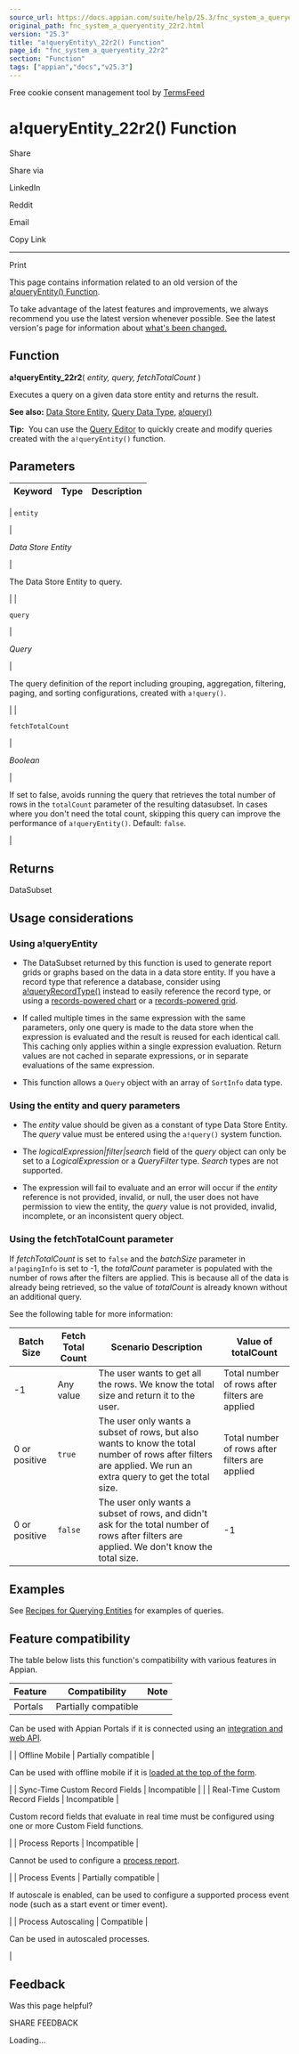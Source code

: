 ```yaml
---
source_url: https://docs.appian.com/suite/help/25.3/fnc_system_a_queryentity_22r2.html
original_path: fnc_system_a_queryentity_22r2.html
version: "25.3"
title: "a!queryEntity\_22r2() Function"
page_id: "fnc_system_a_queryentity_22r2"
section: "Function"
tags: ["appian","docs","v25.3"]
---
```



Free cookie consent management tool by [TermsFeed](https://www.termsfeed.com/)

# a!queryEntity\_22r2() Function

Share

Share via

LinkedIn

Reddit

Email

Copy Link

* * *

Print

This page contains information related to an old version of the [a!queryEntity() Function](/suite/help/25.3/fnc_system_a_queryentity.html).

To take advantage of the latest features and improvements, we always recommend you use the latest version whenever possible. See the latest version's page for information about [what's been changed.](/suite/help/25.3/fnc_system_a_queryentity.html#Old_Version)

## Function

**a!queryEntity\_22r2**( _entity, query, fetchTotalCount_ )

Executes a query on a given data store entity and returns the result.

**See also:** [Data Store Entity](Data_Stores.html), [Query Data Type](Appian_Data_Types.html#query), [a!query()](fnc_system_a_query.html)

**Tip:**  You can use the [Query Editor](query-editor.html) to quickly create and modify queries created with the `a!queryEntity()` function.

## Parameters

| Keyword | Type | Description |
| --- | --- | --- |
|
`entity`

 |

_Data Store Entity_

 |

The Data Store Entity to query.

 |
|

`query`

 |

_Query_

 |

The query definition of the report including grouping, aggregation, filtering, paging, and sorting configurations, created with `a!query()`.

 |
|

`fetchTotalCount`

 |

_Boolean_

 |

If set to false, avoids running the query that retrieves the total number of rows in the `totalCount` parameter of the resulting datasubset. In cases where you don't need the total count, skipping this query can improve the performance of `a!queryEntity()`. Default: `false`.

 |

## Returns

DataSubset

## Usage considerations

### Using a!queryEntity

-   The DataSubset returned by this function is used to generate report grids or graphs based on the data in a data store entity. If you have a record type that reference a database, consider using [a!queryRecordType()](fnc_system_queryrecordtype.html) instead to easily reference the record type, or using a [records-powered chart](Chart_Configuration_Using_Records.html) or a [records-powered grid](read-only-grid-configuration.html).

-   If called multiple times in the same expression with the same parameters, only one query is made to the data store when the expression is evaluated and the result is reused for each identical call. This caching only applies within a single expression evaluation. Return values are not cached in separate expressions, or in separate evaluations of the same expression.

-   This function allows a `Query` object with an array of `SortInfo` data type.

### Using the entity and query parameters

-   The _entity_ value should be given as a constant of type Data Store Entity. The _query_ value must be entered using the `a!query()` system function.

-   The _logicalExpression|filter|search_ field of the _query_ object can only be set to a _LogicalExpression_ or a _QueryFilter_ type. _Search_ types are not supported.

-   The expression will fail to evaluate and an error will occur if the _entity_ reference is not provided, invalid, or null, the user does not have permission to view the entity, the _query_ value is not provided, invalid, incomplete, or an inconsistent query object.

### Using the fetchTotalCount parameter

If _fetchTotalCount_ is set to `false` and the _batchSize_ parameter in `a!pagingInfo` is set to -1, the _totalCount_ parameter is populated with the number of rows after the filters are applied. This is because all of the data is already being retrieved, so the value of _totalCount_ is already known without an additional query.

See the following table for more information:

| Batch Size | Fetch Total Count | Scenario Description | Value of totalCount |
| --- | --- | --- | --- |
| \-1 | Any value | The user wants to get all the rows. We know the total size and return it to the user. | Total number of rows after filters are applied |
| 0 or positive | `true` | The user only wants a subset of rows, but also wants to know the total number of rows after filters are applied. We run an extra query to get the total size. | Total number of rows after filters are applied |
| 0 or positive | `false` | The user only wants a subset of rows, and didn't ask for the total number of rows after filters are applied. We don't know the total size. | \-1 |

## Examples

See [Recipes for Querying Entities](Query_Recipes_entity.html) for examples of queries.

## Feature compatibility

The table below lists this function's compatibility with various features in Appian.

| Feature | Compatibility | Note |
| --- | --- | --- |
| Portals | Partially compatible |
Can be used with Appian Portals if it is connected using an [integration and web API](portals-design.html#using-partially-compatible-functions-and-objects-in-a-portal).

 |
| Offline Mobile | Partially compatible |

Can be used with offline mobile if it is [loaded at the top of the form](offline-mobile-design-best-practices.html#working-with-partially-compatible-functions).

 |
| Sync-Time Custom Record Fields | Incompatible |  |
| Real-Time Custom Record Fields | Incompatible |

Custom record fields that evaluate in real time must be configured using one or more Custom Field functions.

 |
| Process Reports | Incompatible |

Cannot be used to configure a [process report](Process_Reports.html).

 |
| Process Events | Partially compatible |

If autoscale is enabled, can be used to configure a supported process event node (such as a start event or timer event).

 |
| Process Autoscaling | Compatible |

Can be used in autoscaled processes.

 |

## Feedback

Was this page helpful?

SHARE FEEDBACK

Loading...